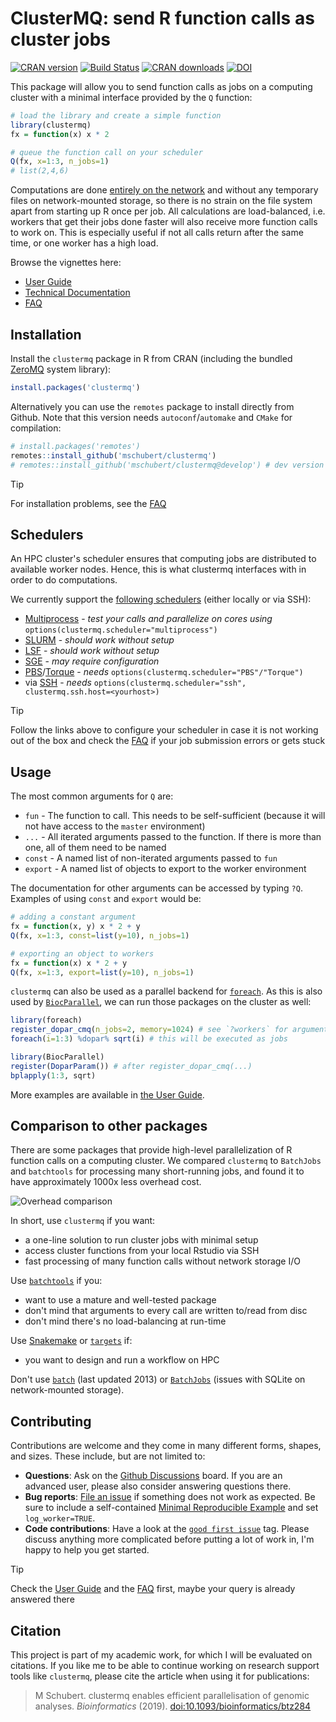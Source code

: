 ClusterMQ: send R function calls as cluster jobs
================================================

[![CRAN version](https://www.r-pkg.org/badges/version/clustermq)](https://cran.r-project.org/package=clustermq)
[![Build Status](https://github.com/mschubert/clustermq/actions/workflows/check-standard.yaml/badge.svg)](https://github.com/mschubert/clustermq/actions)
[![CRAN downloads](https://cranlogs.r-pkg.org/badges/clustermq)](https://cran.r-project.org/package=clustermq)
[![DOI](https://zenodo.org/badge/DOI/10.1093/bioinformatics/btz284.svg)](https://doi.org/10.1093/bioinformatics/btz284)

This package will allow you to send function calls as jobs on a computing
cluster with a minimal interface provided by the `Q` function:

```r
# load the library and create a simple function
library(clustermq)
fx = function(x) x * 2

# queue the function call on your scheduler
Q(fx, x=1:3, n_jobs=1)
# list(2,4,6)
```

Computations are done [entirely on the network](https://zeromq.org/)
and without any temporary files on network-mounted storage, so there is no
strain on the file system apart from starting up R once per job. All
calculations are load-balanced, i.e. workers that get their jobs done faster
will also receive more function calls to work on. This is especially useful if
not all calls return after the same time, or one worker has a high load.

Browse the vignettes here:

* [User Guide](https://mschubert.github.io/clustermq/articles/userguide.html)
* [Technical Documentation](https://mschubert.github.io/clustermq/articles/technicaldocs.html)
* [FAQ](https://mschubert.github.io/clustermq/articles/faq.html)

Installation
------------

Install the `clustermq` package in R from CRAN (including the bundled
[ZeroMQ](https://github.com/zeromq/libzmq) system library):

```r
install.packages('clustermq')
```

Alternatively you can use the `remotes` package to install directly from
Github. Note that this version needs `autoconf`/`automake` and `CMake` for
compilation:

```r
# install.packages('remotes')
remotes::install_github('mschubert/clustermq')
# remotes::install_github('mschubert/clustermq@develop') # dev version
```

> [!TIP]
> For installation problems, see the
> [FAQ](https://mschubert.github.io/clustermq/articles/faq.html)

Schedulers
----------

An HPC cluster's scheduler ensures that computing jobs are distributed to
available worker nodes. Hence, this is what clustermq interfaces with in order
to do computations.

We currently support the [following
schedulers](https://mschubert.github.io/clustermq/articles/userguide.html#configuration)
(either locally or via SSH):

* [Multiprocess](https://mschubert.github.io/clustermq/articles/userguide.html#local-parallelization) -
  *test your calls and parallelize on cores using* `options(clustermq.scheduler="multiprocess")`
* [SLURM](https://mschubert.github.io/clustermq/articles/userguide.html#slurm) - *should work without setup*
* [LSF](https://mschubert.github.io/clustermq/articles/userguide.html#lsf) - *should work without setup*
* [SGE](https://mschubert.github.io/clustermq/articles/userguide.html#sge) - *may require configuration*
* [PBS](https://mschubert.github.io/clustermq/articles/userguide.html#pbs)/[Torque](https://mschubert.github.io/clustermq/articles/userguide.html#torque) - *needs* `options(clustermq.scheduler="PBS"/"Torque")`
* via [SSH](https://mschubert.github.io/clustermq/articles/userguide.html#ssh-connector) -
*needs* `options(clustermq.scheduler="ssh", clustermq.ssh.host=<yourhost>)`

> [!TIP]
> Follow the links above to configure your scheduler in case it is not working
> out of the box and check the
> [FAQ](https://mschubert.github.io/clustermq/articles/faq.html) if
> your job submission errors or gets stuck

Usage
-----

The most common arguments for `Q` are:

 * `fun` - The function to call. This needs to be self-sufficient (because it
        will not have access to the `master` environment)
 * `...` - All iterated arguments passed to the function. If there is more than
        one, all of them need to be named
 * `const` - A named list of non-iterated arguments passed to `fun`
 * `export` - A named list of objects to export to the worker environment

The documentation for other arguments can be accessed by typing `?Q`. Examples
of using `const` and `export` would be:

```r
# adding a constant argument
fx = function(x, y) x * 2 + y
Q(fx, x=1:3, const=list(y=10), n_jobs=1)
```

```r
# exporting an object to workers
fx = function(x) x * 2 + y
Q(fx, x=1:3, export=list(y=10), n_jobs=1)
```

`clustermq` can also be used as a parallel backend for
[`foreach`](https://cran.r-project.org/package=foreach). As this is also
used by [`BiocParallel`](https://bioconductor.org/packages/release/bioc/html/BiocParallel.html),
we can run those packages on the cluster as well:

```r
library(foreach)
register_dopar_cmq(n_jobs=2, memory=1024) # see `?workers` for arguments
foreach(i=1:3) %dopar% sqrt(i) # this will be executed as jobs
```

```r
library(BiocParallel)
register(DoparParam()) # after register_dopar_cmq(...)
bplapply(1:3, sqrt)
```

More examples are available in [the
User Guide](https://mschubert.github.io/clustermq/articles/userguide.html).

Comparison to other packages
----------------------------

There are some packages that provide high-level parallelization of R function calls
on a computing cluster. We compared `clustermq` to `BatchJobs` and `batchtools` for
processing many short-running jobs, and found it to have approximately 1000x less
overhead cost.

![Overhead comparison](http://image.ibb.co/cRgYNR/plot.png)

In short, use `clustermq` if you want:

* a one-line solution to run cluster jobs with minimal setup
* access cluster functions from your local Rstudio via SSH
* fast processing of many function calls without network storage I/O

Use [`batchtools`](https://github.com/mllg/batchtools) if you:

* want to use a mature and well-tested package
* don't mind that arguments to every call are written to/read from disc
* don't mind there's no load-balancing at run-time

Use [Snakemake](https://snakemake.readthedocs.io/en/latest/) or
[`targets`](https://github.com/ropensci/targets) if:

* you want to design and run a workflow on HPC

Don't use [`batch`](https://cran.r-project.org/package=batch)
(last updated 2013) or [`BatchJobs`](https://github.com/tudo-r/BatchJobs)
(issues with SQLite on network-mounted storage).

Contributing
------------

Contributions are welcome and they come in many different forms, shapes, and
sizes. These include, but are not limited to:

* **Questions**: Ask on the [Github
  Discussions](https://github.com/mschubert/clustermq/discussions) board. If
  you are an advanced user, please also consider answering questions there.
* **Bug reports**: [File an issue](https://github.com/mschubert/clustermq/issues)
  if something does not work as expected. Be sure to
  include a self-contained [Minimal Reproducible
  Example](https://stackoverflow.com/help/minimal-reproducible-example) and set
  `log_worker=TRUE`.
* **Code contributions**: Have a look at the [`good first
  issue`](https://github.com/mschubert/clustermq/issues?q=is%3Aissue+is%3Aopen+label%3A%22good+first+issue%22)
  tag. Please discuss anything more complicated before putting a lot of work
  in, I'm happy to help you get started.

> [!TIP]
> Check the
> [User Guide](https://mschubert.github.io/clustermq/articles/userguide.html) and the
> [FAQ](https://mschubert.github.io/clustermq/articles/faq.html) first, maybe
> your query is already answered there

Citation
--------

This project is part of my academic work, for which I will be evaluated on
citations. If you like me to be able to continue working on research support
tools like `clustermq`, please cite the article when using it for publications:

> M Schubert. clustermq enables efficient parallelisation of genomic analyses.
> *Bioinformatics* (2019).
> [doi:10.1093/bioinformatics/btz284](https://doi.org/10.1093/bioinformatics/btz284)
